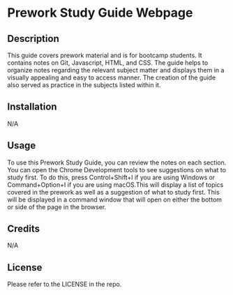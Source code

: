   # Prework Study Guide Webpage

## Description

This guide covers prework material and is for bootcamp students. It contains notes on Git, Javascript, HTML, and CSS. The guide helps to organize notes regarding the relevant subject matter and displays them in a visually appealing and easy to access manner. The creation of the guide also served as practice in the subjects listed within it.

## Installation

N/A

## Usage

To use this Prework Study Guide, you can review the notes on each section. You can open the Chrome Development tools to see suggestions on what to study first. To do this, press Control+Shift+I if you are using Windows or Command+Option+I if you are using macOS.This will display a list of topics covered in the prework as well as a suggestion of what to study first. This will be displayed in a command window that will open on either the bottom or side of the page in the browser.

## Credits

N/A

## License

Please refer to the LICENSE in the repo.